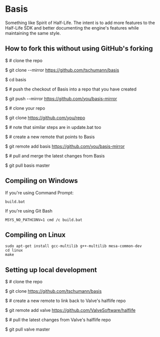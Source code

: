 Basis
=====

Something like Spirit of Half-Life. The intent is to add more features to the Half-Life SDK and better documenting the engine's features while maintaining the same style.


How to fork this without using GitHub's forking
-----------------------------------------------

$ # clone the repo

$ git clone --mirror https://github.com/tschumann/basis

$ cd basis

$ # push the checkout of Basis into a repo that you have created

$ git push --mirror https://github.com/you/basis-mirror


$ # clone your repo

$ git clone https://github.com/you/repo

$ # note that similar steps are in update.bat too

$ # create a new remote that points to Basis

$ git remote add basis https://github.com/you/basis-mirror

$ # pull and merge the latest changes from Basis

$ git pull basis master


Compiling on Windows
--------------------

If you're using Command Prompt:
```
build.bat
```

If you're using Git Bash
```
MSYS_NO_PATHCONV=1 cmd /c build.bat
```


Compiling on Linux
------------------

```
sudo apt-get install gcc-multilib g++-multilib mesa-common-dev
cd linux
make
```

Setting up local development
----------------------------

$ # clone the repo

$ git clone https://github.com/tschumann/basis

$ # create a new remote to link back to Valve's halflife repo

$ git remote add valve https://github.com/ValveSoftware/halflife

$ # pull the latest changes from Valve's halflife repo

$ git pull valve master
